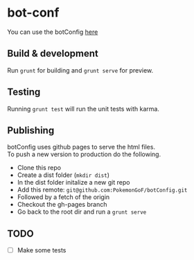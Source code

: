 # bot-conf

You can use the botConfig [here](https://pokemongof.github.io/botConfig)

## Build & development

Run `grunt` for building and `grunt serve` for preview.

## Testing

Running `grunt test` will run the unit tests with karma.

## Publishing
botConfig uses github pages to serve the html files.   
To push a new version to production do the following.
- Clone this repo
- Create a dist folder (`mkdir dist`)
- In the dist folder initalize a new git repo
- Add this remote: `git@github.com:PokemonGoF/botConfig.git`
- Followed by a fetch of the origin
- Checkout the gh-pages branch
- Go back to the root dir and run a `grunt serve`

## TODO
- [ ] Make some tests